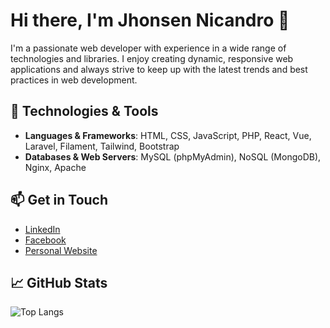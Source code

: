 # Hi there, I'm Jhonsen Nicandro 👋

I'm a passionate web developer with experience in a wide range of technologies and libraries. I enjoy creating dynamic, responsive web applications and always strive to keep up with the latest trends and best practices in web development.

## 🚀 Technologies & Tools

- **Languages & Frameworks**: HTML, CSS, JavaScript, PHP, React, Vue, Laravel, Filament, Tailwind, Bootstrap
- **Databases & Web Servers**: MySQL (phpMyAdmin), NoSQL (MongoDB), Nginx, Apache

## 📫 Get in Touch

- [LinkedIn](https://www.linkedin.com/in/jhonsen-matthew-nicandro-29b597265) 
- [Facebook](https://www.facebook.com/Nicstreme)
- [Personal Website](https://209nics.tech/)

## 📈 GitHub Stats

<!-- ![Jhonsen's GitHub stats](https://github-readme-stats.vercel.app/api?username=Nics2Extreme&show_icons=true&theme=radical) -->
![Top Langs](https://github-readme-stats.vercel.app/api/top-langs/?username=Nics2Extreme&layout=compact&theme=radical)

<!-- ## 🏅 Badges

![Visitor Badge](https://visitor-badge.glitch.me/badge?page_id=Nics2Extreme.visitor-badge) -->

<!-- ## 🌟 Featured Repositories

- [Repo 1](#)
- [Repo 2](#)
- [Repo 3](#) -->

